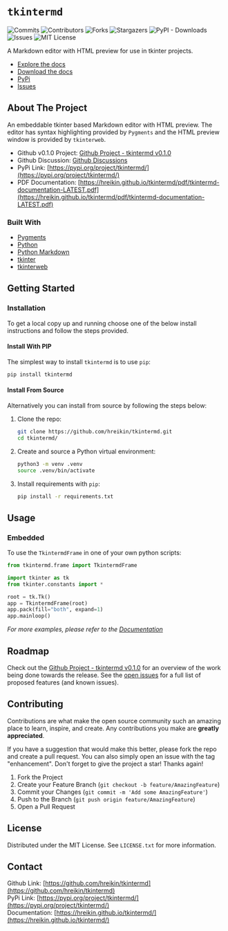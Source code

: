 # `tkintermd`

<!-- PROJECT SHIELDS -->
![Commits](https://img.shields.io/github/commit-activity/m/hreikin/tkintermd?style=for-the-badge)
![Contributors](https://img.shields.io/github/contributors/hreikin/tkintermd.svg?style=for-the-badge)
![Forks](https://img.shields.io/github/forks/hreikin/tkintermd.svg?style=for-the-badge)
![Stargazers](https://img.shields.io/github/stars/hreikin/tkintermd.svg?style=for-the-badge)
![PyPI - Downloads](https://img.shields.io/pypi/dm/tkintermd?style=for-the-badge)
![Issues](https://img.shields.io/github/issues/hreikin/tkintermd.svg?style=for-the-badge)
![MIT License](https://img.shields.io/github/license/hreikin/tkintermd.svg?style=for-the-badge)

A Markdown editor with HTML preview for use in tkinter projects.

- [Explore the docs](https://hreikin.github.io/tkintermd)
- [Download the docs](https://hreikin.github.io/tkintermd/pdf/tkintermd-documentation-LATEST.pdf)
- [PyPi](https://pypi.org/project/tkintermd/)
- [Issues](https://github.com/hreikin/tkintermd/issues)

<!-- ABOUT THE PROJECT -->
## About The Project

An embeddable tkinter based Markdown editor with HTML preview. The editor has
syntax highlighting provided by `Pygments` and the HTML preview window is
provided by `tkinterweb`.

- Github v0.1.0 Project: [Github Project - tkintermd v0.1.0](https://github.com/users/hreikin/projects/1/)  
- Github Discussion: [Github Discussions](https://github.com/hreikin/tkintermd/discussions)  
- PyPi Link: [https://pypi.org/project/tkintermd/](https://pypi.org/project/tkintermd/)  
- PDF Documentation: [https://hreikin.github.io/tkintermd/pdf/tkintermd-documentation-LATEST.pdf](https://hreikin.github.io/tkintermd/pdf/tkintermd-documentation-LATEST.pdf)

### Built With

- [Pygments](https://github.com/pygments/pygments)
- [Python](https://www.python.org/)
- [Python Markdown](https://github.com/Python-Markdown/markdown)
- [tkinter](https://docs.python.org/3/library/tkinter.html)
- [tkinterweb](https://github.com/Andereoo/TkinterWeb)

<!-- GETTING STARTED -->
## Getting Started

### Installation

To get a local copy up and running choose one of the below install instructions
and follow the steps provided.

#### Install With PIP

The simplest way to install `tkintermd` is to use `pip`:

```sh
pip install tkintermd
```

#### Install From Source

Alternatively you can install from source by following the steps below:

1. Clone the repo:

   ```sh
   git clone https://github.com/hreikin/tkintermd.git
   cd tkintermd/
   ```

2. Create and source a Python virtual environment:

   ```sh
   python3 -m venv .venv
   source .venv/bin/activate
   ```

3. Install requirements with `pip`:

   ```sh
   pip install -r requirements.txt
   ```

<!-- USAGE EXAMPLES -->
## Usage

### Embedded

To use the `TkintermdFrame` in one of your own python scripts:

```python
from tkintermd.frame import TkintermdFrame

import tkinter as tk
from tkinter.constants import *

root = tk.Tk()
app = TkintermdFrame(root)
app.pack(fill="both", expand=1)
app.mainloop()
```

_For more examples, please refer to the [Documentation](https://hreikin.github.io/tkintermd)_

<!-- ROADMAP -->
## Roadmap

Check out the [Github Project - tkintermd v0.1.0](https://github.com/users/hreikin/projects/1/)
for an overview of the work being done towards the release. See the [open issues](https://github.com/hreikin/tkintermd/issues)
for a full list of proposed features (and known issues).

<!-- CONTRIBUTING -->
## Contributing

Contributions are what make the open source community such an amazing place to learn, inspire, and create. Any contributions you make are **greatly appreciated**.

If you have a suggestion that would make this better, please fork the repo and create a pull request. You can also simply open an issue with the tag "enhancement".
Don't forget to give the project a star! Thanks again!

1. Fork the Project
2. Create your Feature Branch (`git checkout -b feature/AmazingFeature`)
3. Commit your Changes (`git commit -m 'Add some AmazingFeature'`)
4. Push to the Branch (`git push origin feature/AmazingFeature`)
5. Open a Pull Request

<!-- LICENSE -->
## License

Distributed under the MIT License. See `LICENSE.txt` for more information.

<!-- CONTACT -->
## Contact

Github Link: [https://github.com/hreikin/tkintermd](https://github.com/hreikin/tkintermd)  
PyPi Link: [https://pypi.org/project/tkintermd/](https://pypi.org/project/tkintermd/)  
Documentation: [https://hreikin.github.io/tkintermd/](https://hreikin.github.io/tkintermd/)

<!-- ACKNOWLEDGMENTS -->
<!-- ## Acknowledgments -->

<!-- - []() -->
<!-- - []() -->
<!-- - []() -->
